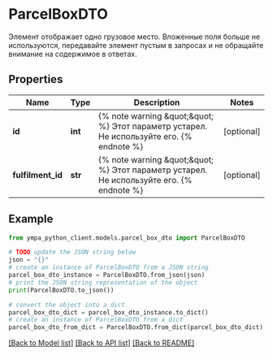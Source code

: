 # ParcelBoxDTO

Элемент отображает одно грузовое место. Вложенные поля больше не используются, передавайте элемент пустым в запросах и не обращайте внимание на содержимое в ответах.

## Properties

Name | Type | Description | Notes
------------ | ------------- | ------------- | -------------
**id** | **int** | {% note warning \&quot;\&quot; %}  Этот параметр устарел. Не используйте его.  {% endnote %}  | [optional] 
**fulfilment_id** | **str** | {% note warning \&quot;\&quot; %}  Этот параметр устарел. Не используйте его.  {% endnote %}  | [optional] 

## Example

```python
from ympa_python_client.models.parcel_box_dto import ParcelBoxDTO

# TODO update the JSON string below
json = "{}"
# create an instance of ParcelBoxDTO from a JSON string
parcel_box_dto_instance = ParcelBoxDTO.from_json(json)
# print the JSON string representation of the object
print(ParcelBoxDTO.to_json())

# convert the object into a dict
parcel_box_dto_dict = parcel_box_dto_instance.to_dict()
# create an instance of ParcelBoxDTO from a dict
parcel_box_dto_from_dict = ParcelBoxDTO.from_dict(parcel_box_dto_dict)
```
[[Back to Model list]](../README.md#documentation-for-models) [[Back to API list]](../README.md#documentation-for-api-endpoints) [[Back to README]](../README.md)


